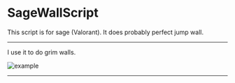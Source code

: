 # SageWallScript
This script is for sage (Valorant). 
It does probably perfect jump wall. 
___
I use it to do grim walls.

![example](https://user-images.githubusercontent.com/70468074/184510701-65c94d98-b223-48dc-9b09-e4ca12b8d7d9.gif)
___
